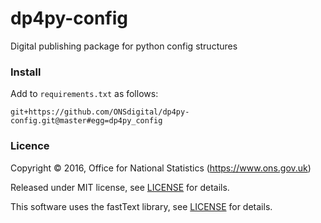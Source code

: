 dp4py-config
==================

Digital publishing package for python config structures

### Install

Add to `requirements.txt` as follows:

```
git+https://github.com/ONSdigital/dp4py-config.git@master#egg=dp4py_config
```

### Licence

Copyright ©‎ 2016, Office for National Statistics (https://www.ons.gov.uk)

Released under MIT license, see [LICENSE](LICENSE.md) for details.

This software uses the fastText library, see [LICENSE](LICENSE.fastText.md) for details.
